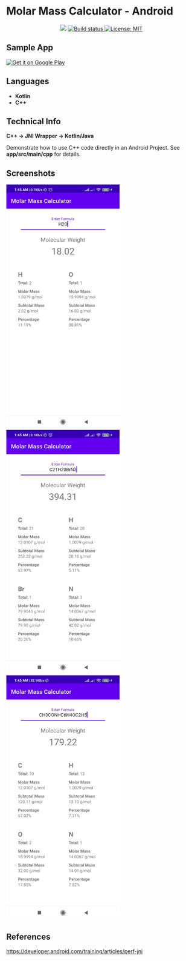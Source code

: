# Molar Mass Calculator - Android
<p align="center">
   <a target="_blank" href="https://android-arsenal.com/api?level=21"><img src="https://img.shields.io/badge/API-21%2B-red.svg"></a>
    <a href="https://travis-ci.org/steverichey/google-play-badge-svg">
        <img src="https://travis-ci.org/steverichey/google-play-badge-svg.svg?branch=master" alt="Build status">
    </a>
    <a href="./license.md">
        <img src="https://img.shields.io/badge/License-MIT-lightgrey.svg" alt="License: MIT">
    </a>

</p>


## Sample App
<a href='https://play.google.com/store/apps/details?id=snnafi.molar.mass.calculator&pcampaignid=pcampaignidMKT-Other-global-all-co-prtnr-py-PartBadge-Mar2515-1'><img  height="70" alt='Get it on Google Play' src='https://play.google.com/intl/en_us/badges/static/images/badges/en_badge_web_generic.png'/></a>

## Languages
- __Kotlin__
- __C++__

## Technical Info
__C++ -> JNI Wrapper -> Kotlin/Java__

Demonstrate how to use C++ code directly in an Android Project. See __app/src/main/cpp__ for details.

## Screenshots
<img src="https://github.com/SNNafi/MolarMassCalculator-Android/blob/main/Pictures/Screenshot1.jpeg?raw=true" width="300" height="645">
<img src="https://github.com/SNNafi/MolarMassCalculator-Android/blob/main/Pictures/Screenshot2.jpeg?raw=true" width="300" height="645">
<img src="https://github.com/SNNafi/MolarMassCalculator-Android/blob/main/Pictures/Screenshot3.jpeg?raw=true" width="300" height="645">

## References
 https://developer.android.com/training/articles/perf-jni

